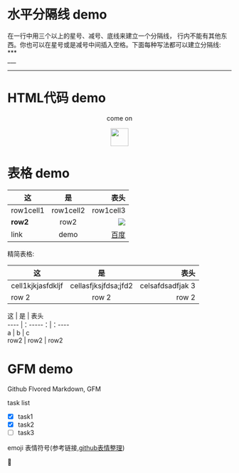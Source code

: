 # 水平分隔线 demo
在一行中用三个以上的星号、减号、底线来建立一个分隔线，
行内不能有其他东西。你也可以在星号或是减号中间插入空格。下面每种写法都可以建立分隔线:  
	\***  
	\___

***
# HTML代码 demo
<p align="center">come on</p>
<!--
这些文字会被忽略！
这一行同样！
-->
<p align="center">
	<img src="https://www.baidu.com/img/bd_logo1.png" width="40px" height="40px"/>
</p>

# 表格 demo

| 这 |是|表头|
|-----|:----:|----:|
|row1cell1|row1cell2|row1cell3|
|**row2**|row2|![][baidu_logo]|
|link|demo|[百度]|

精简表格:  


 这        |   是        |   表头       
----   |:------:|-------:   
 cell1kjkjasfdkljf | cellasfjksjfdsa;jfd2  | celsafdsadfjak 3     
 row 2 | row 2  | row 2    



 这  | 是 | 表头  
 ---- |：-----：|：----  
 a | b | c  
 row2 | row2 | row2 

# GFM demo
Github Flvored Markdown, GFM

task list

- [x] task1
- [x] task2
- [ ] task3

emoji 表情符号(参考链接,[github表情整理](https://github.com/guodongxiaren/README/blob/master/emoji.md))

:snake:
<!--下面是本文中用到的链接引用-->
[baidu_logo]:https://www.baidu.com/img/bd_logo1.png
[百度]:https://baidu.com
